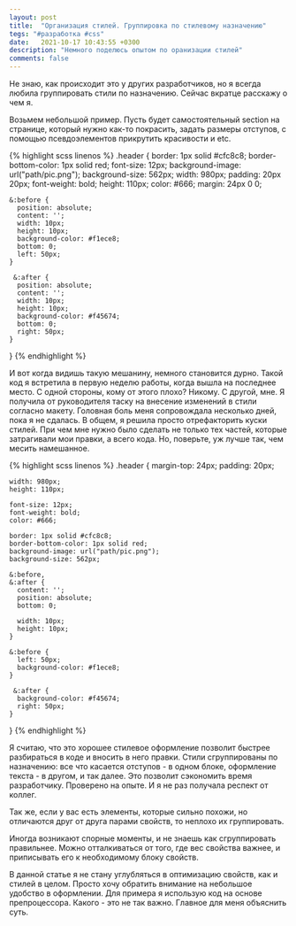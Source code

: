 ```yaml
---
layout: post
title:  "Организация стилей. Группировка по стилевому назначению"
tegs: "#разработка #css"
date:   2021-10-17 10:43:55 +0300
description: "Немного поделюсь опытом по оранизации стилей"
comments: false
---
```


Не знаю, как происходит это у других разработчиков, но я всегда любила
группировать стили по назначению. Сейчас вкратце расскажу о чем я.

Возьмем небольшой пример. Пусть будет самостоятельный section на странице, который нужно как-то покрасить, задать
размеры отступов, с помощью псевдоэлементов прикрутить красивости и etc.

{% highlight scss linenos %}
  .header {
    border: 1px solid #cfc8c8;
    border-bottom-color: 1px solid red;
    font-size: 12px;
    background-image: url("path/pic.png");
    background-size: 562px;
    width: 980px;
    padding: 20px 20px;
    font-weight: bold;
    height: 110px;
    color: #666;
    margin: 24px 0 0;

    &:before {
      position: absolute;
      content: '';
      width: 10px;
      height: 10px;
      background-color: #f1ece8;
      bottom: 0;
      left: 50px;
    }

     &:after {
      position: absolute;
      content: '';
      width: 10px;
      height: 10px;
      background-color: #f45674;
      bottom: 0;
      right: 50px;
    }
  }
{% endhighlight %}

И вот когда видишь такую мешанину, немного становится дурно. Такой код я встретила в первую неделю работы, когда вышла
на последнее место. С одной стороны, кому от этого плохо? Никому. С другой,  мне. Я получила от руководителя таску
на внесение изменений в стили согласно макету. Головная боль меня сопровождала несколько дней, пока я не сдалась.
В общем, я решила просто отрефакторить куски стилей. При чем мне нужно было сделать не только тех частей, которые
затрагивали мои правки, а всего кода. Но, поверьте, уж лучше так, чем месить намешанное.

{% highlight scss linenos %}
  .header {
    margin-top: 24px;
    padding: 20px;

    width: 980px;
    height: 110px;
    
    font-size: 12px;
    font-weight: bold;
    color: #666;

    border: 1px solid #cfc8c8;
    border-bottom-color: 1px solid red;
    background-image: url("path/pic.png");
    background-size: 562px;

    &:before,
    &:after {
      content: '';
      position: absolute;
      bottom: 0;
    
      width: 10px;
      height: 10px;  
    }

    &:before {
      left: 50px;
      background-color: #f1ece8;
    }

     &:after {
      background-color: #f45674;
      right: 50px;
    }
  }
{% endhighlight %}

Я считаю, что это хорошее стилевое оформление позволит быстрее разбираться в коде и вносить в него правки. 
Стили сгруппированы по назначению: все что касается отступов - в одном блоке, оформление текста - в другом, и так далее.
Это позволит сэкономить время разработчику. Проверено на опыте. И я не раз получала респект от коллег.

Так же, если у вас есть элементы, которые сильно похожи, но отличаются друг от друга парами свойств, то неплохо их группировать.

Иногда возникают спорные моменты, и не знаешь как сгруппировать правильнее. Можно отталкиваться от того, где вес свойства важнее, 
и приписывать его к необходимому блоку свойств.

В данной статье я не стану углубляться в оптимизацию свойств, как и стилей в целом. Просто хочу обратить внимание
на небольшое удобство в оформлении. Для примера я использую код на основе препроцессора. Какого - это не так важно. 
Главное для меня объяснить суть.
